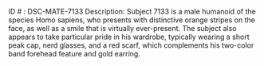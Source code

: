 ID # : DSC-MATE-7133
Description: Subject 7133 is a male humanoid of the species Homo sapiens, who presents with distinctive orange stripes on the face, as well as a smile that is virtually ever-present. The subject also appears to take particular pride in his wardrobe, typically wearing a short peak cap, nerd glasses, and a red scarf, which complements his two-color band forehead feature and gold earring.